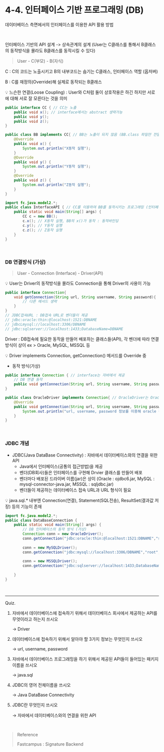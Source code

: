 # 4-4. 인터페이스 기반 프로그래밍 (DB)

데이터베이스 측면에서의 인터페이스를 이용한 API 활용 방법

<br/>

인터페이스 기반의 API 설계 -> 상속관계의 설계 (User는 C클래스를 통해서 B클래스의 동작방식을 몰라도 B클래스를 동작시킬 수 있다)

> User - C(부모) - B(자식)

C : C의 코드는 노출시키고 B의 내부코드는 숨기는 C클래스, 인터페이스 역할 (옵저버)

B : C를 재정의(Override)해 실제로 동작되는 B클래스

:bulb: 느슨한 연결(Loose Coupling) : User와 C처럼 둘이 상호작용은 하긴 하지만 서로에 대해 서로 잘 모른다는 것을 의미

```java
public interface CC { // CC는 노출
    public void x(); // interface에서는 abstract 생략가능
    public void y();
    public void z();
}
```

```java
public class BB implements CC{ // BB는 노출이 되지 않음 (BB.class 파일만 전달)
    @Override
    public void x() {
        System.out.println("X동작 실행");
    }
    @Override
    public void y() {
        System.out.println("Y동작 실행");
    }
    @Override
    public void z() {
        System.out.println("Z동작 실행");
    }
}
```

```java
import fc.java.model2.*;
public class InterfaceAPI { // CC를 이용하여 BB를 동작시키는 프로그래밍 (인터페이스 기반의 프로그래밍)
    public static void main(String[] args) {
        CC c = new BB();
        c.x(); // X동작 실행, BB의 x()가 동작 : 동적바인딩
        c.y(); // Y동작 실행
        c.z(); // Z동작 실행
    }
}
```

<br/>

### DB 연결방식 (가상)

> User - Connection (Interface) - Driver(API)

:bulb: User는 Driver의 동작방식을 몰라도 Connection을 통해 Driver의 사용이 가능

```java
public interface Connection{
    void getConnection(String url, String username, String password){
        // 다른 메서드 생략
    }
}
// JDBC접속URL : DB접속 URL로 벤더들이 제공
// jdbc:oracle:thin:@localhost:1521:DBNAME
// jdbcLmysql://localhost:3306/DBNAME
// jdbc:sqlserver://localhost:1433;DatabaseName=DBNAME
```

Driver : DB접속에 필요한 동작을 만들어 배포하는 클래스들(API), 각 벤더에 따라 연결방식이 상이 ex > Oracle, MySQL, MSSQL 등

:bulb: Driver implements Connection, getConnection() 메서드를 Override 중

- 동작 방식(가상)

```java
public interface Connection { // interface는 자바에서 제공
    // DB 연결 동작
    public void getConnection(String url, String username, String password);
}
```

```java
public class OracleDriver implements Connection{ // OracleDriver는 Oracle 회사에서 만들어 제공
    @Override
    public void getConnection(String url, String username, String password) {
        System.out.println("url, username, password 정보를 이용해 oracle 접속 시도"); // DB연결 동작
    }
}
```

<br/>

### JDBC 개념

- JDBC(Java DataBase Connectivity) : 자바에서 데이터베이스와의 연결을 위한 API
  - Java에서 인터페이스(공통의 접근방법)을 제공
  - 벤더(DB회사)들은 인터페이스를 구현해 Drvier 클래스를 만들어 배포
  - 벤더마다 배포된 드라이버 이름(jar)은 상이 (Oracle : ojdbc6.jar, MySQL : mysql-connector-java.jar, MSSQL : sqljdbc.jar)
  - 벤더들이 제공하는 데이터베이스 접속 URL과 URL 형식이 필요

:bulb: java.sql.* 내부엔 Connection(연결), Statement(SQL전송), ResultSet(결과값 저장) 등의 기능이 존재

```java
import fc.java.model2.*;
public class DataBaseConnection {
    public static void main(String[] args) {
        // DB 인터페이스의 동작 방식 (가상)
        Connection conn = new OracleDriver();
        conn.getConnection("jdbc:oracle:thin:@localhost:1521:DBNAME","system","manager");
        
        conn = new MySQLDriver();
        conn.getConnection("jdbc:mysql://localhost:3306/DBNAME","root","1234");
        
        conn = new MSSQLDriver();
        conn.getConnection("jdbc:sqlserver://localhost:1433;DatabaseName=mem","sa","1234");
        
    }
}
```

<br/>

---

Quiz.

1. 자바에서 데이터베이스에 접속하기 위해서 데이터베이스 회사에서 제공하는 API를 무엇이라고 하는지 쓰시오

   → Driver

2. 데이터베이스에 접속하기 위해서 알아야 할 3가지 정보는 무엇인지 쓰시오

   → url, username, password

3. 자바에서 데이터베이스 프로그래밍을 하기 위해서 제공된 API들이 들어있는 패키지 이름을 쓰시오

   → java.sql

4. JDBC의 영어 전체이름을 쓰시오

   → Java DataBase Connectivity

5. JDBC란 무엇인지 쓰시오

   → 자바에서 데이터베이스와의 연결을 위한 API

<br/>

> Reference
>
> Fastcampus : Signature Backend